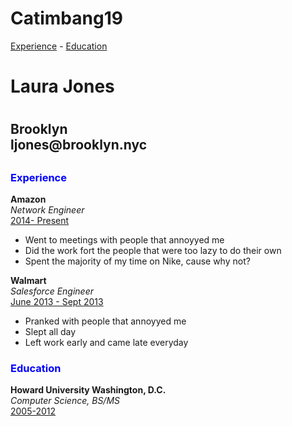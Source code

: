 # Catimbang19
<!DOCTYPE html>
<html>
	<head>
		<style>
			h3{ color: blue}
		</style>
	</head>
	<body>
		<div class=“links”><a href=“#exp”>Experience</a> - <a href=“edu”>Education</a></div>
  <h1>Laura Jones<h1>
  <h2>Brooklyn<br>ljones@brooklyn.nyc<h2>  
	<h3 id=“exp”>Experience</h3>
  <b>Amazon</b><br><i>Network Engineer</i><br><u>2014- Present</u><ul><li> Went to meetings with people that annoyyed me</li><li>Did the work fort the people that were too lazy to do their own</li><li>Spent the majority of my time on Nike, cause why not?</li></ul> <b>Walmart</b><br><i>Salesforce Engineer</i><br><u>June 2013 - Sept 2013</u><ul><li> Pranked with people that annoyyed me</li><li>Slept all day</li><li>Left work early and came late everyday</li></ul>
  
   <h3 id=“edu”>Education</h3>
  <p><b>Howard University Washington, D.C.</b><br><i>Computer Science, BS/MS</i><br><u>2005-2012</u></p> 
